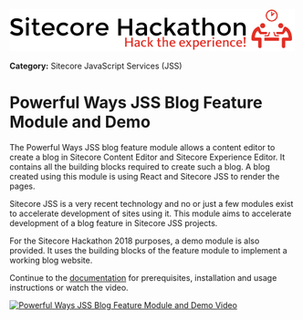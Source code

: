 ![Hackathon Logo](documentation/images/hackathon.png?raw=true "Hackathon Logo")

**Category:** Sitecore JavaScript Services (JSS)

# Powerful Ways JSS Blog Feature Module and Demo

The Powerful Ways JSS blog feature module allows a content editor to create a blog in Sitecore Content Editor and Sitecore Experience Editor. It contains all the building blocks required to create such a blog. A blog created using this module is using React and Sitecore JSS to render the pages.

Sitecore JSS is a very recent technology and no or just a few modules exist to accelerate development of sites using it. This module aims to accelerate development of a blog feature in Sitecore JSS projects.

For the Sitecore Hackathon 2018 purposes, a demo module is also provided. It uses the building blocks of the feature module to implement a working blog website.

Continue to the [documentation](documentation) for prerequisites, installation and usage instructions or watch the video.

[![Powerful Ways JSS Blog Feature Module and Demo Video](https://img.youtube.com/vi/rmdaRxyL4vM/0.jpg)](https://www.youtube.com/watch?v=rmdaRxyL4vM)